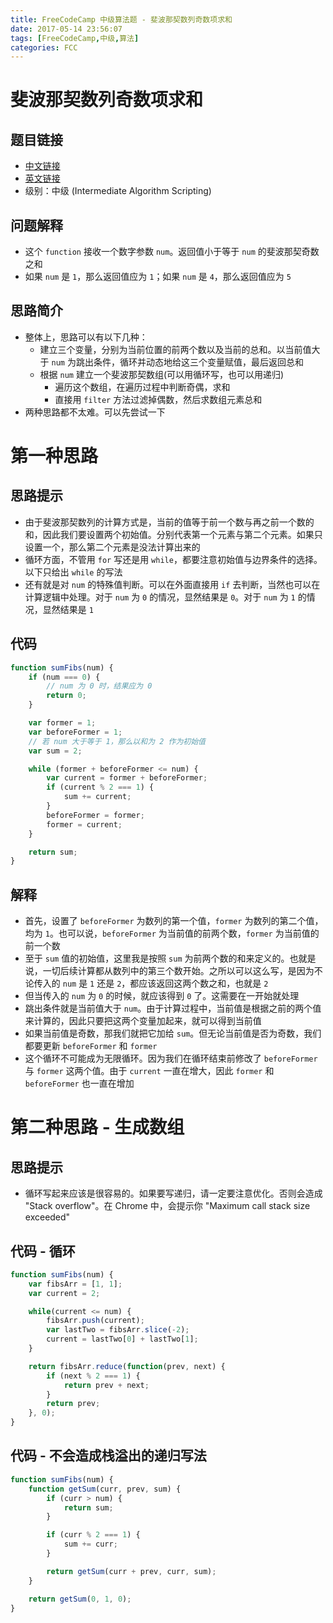 ```yaml
---
title: FreeCodeCamp 中级算法题 - 斐波那契数列奇数项求和
date: 2017-05-14 23:56:07
tags: [FreeCodeCamp,中级,算法]
categories: FCC
---
```

# 斐波那契数列奇数项求和

## 题目链接

-   [中文链接](https://www.freecodecamp.cn/challenges/sum-all-odd-fibonacci-numbers)
-   [英文链接](https://www.freecodecamp.com/challenges/sum-all-odd-fibonacci-numbers)
-   级别：中级 (Intermediate Algorithm Scripting)

## 问题解释
- 这个 `function` 接收一个数字参数 `num`。返回值小于等于 `num` 的斐波那契奇数之和
- 如果 `num` 是 `1`，那么返回值应为 `1`；如果 `num` 是 `4`，那么返回值应为 `5`

## 思路简介
- 整体上，思路可以有以下几种：
    - 建立三个变量，分别为当前位置的前两个数以及当前的总和。以当前值大于 `num` 为跳出条件，循环并动态地给这三个变量赋值，最后返回总和
    - 根据 `num` 建立一个斐波那契数组(可以用循环写，也可以用递归)
        - 遍历这个数组，在遍历过程中判断奇偶，求和
        - 直接用 `filter` 方法过滤掉偶数，然后求数组元素总和
- 两种思路都不太难。可以先尝试一下

<!-- more -->

# 第一种思路
## 思路提示
- 由于斐波那契数列的计算方式是，当前的值等于前一个数与再之前一个数的和，因此我们要设置两个初始值。分别代表第一个元素与第二个元素。如果只设置一个，那么第二个元素是没法计算出来的
- 循环方面，不管用 `for` 写还是用 `while`，都要注意初始值与边界条件的选择。以下只给出 `while` 的写法
- 还有就是对 `num` 的特殊值判断。可以在外面直接用 `if` 去判断，当然也可以在计算逻辑中处理。对于 `num` 为 `0` 的情况，显然结果是 `0`。对于 `num` 为 `1` 的情况，显然结果是 `1`

## 代码
```js
function sumFibs(num) {
    if (num === 0) {
        // num 为 0 时，结果应为 0
        return 0;
    }

    var former = 1;
    var beforeFormer = 1;
    // 若 num 大于等于 1，那么以和为 2 作为初始值
    var sum = 2;

    while (former + beforeFormer <= num) {
        var current = former + beforeFormer;
        if (current % 2 === 1) {
            sum += current;
        }
        beforeFormer = former;
        former = current;
    }

    return sum;
}
```

## 解释
- 首先，设置了 `beforeFormer` 为数列的第一个值，`former` 为数列的第二个值，均为 `1`。也可以说，`beforeFormer` 为当前值的前两个数，`former` 为当前值的前一个数
- 至于 `sum` 值的初始值，这里我是按照 `sum` 为前两个数的和来定义的。也就是说，一切后续计算都从数列中的第三个数开始。之所以可以这么写，是因为不论传入的 `num` 是 `1` 还是 `2`，都应该返回这两个数之和，也就是 `2`
- 但当传入的 `num` 为 `0` 的时候，就应该得到 `0` 了。这需要在一开始就处理
- 跳出条件就是当前值大于 `num`。由于计算过程中，当前值是根据之前的两个值来计算的，因此只要把这两个变量加起来，就可以得到当前值
- 如果当前值是奇数，那我们就把它加给 `sum`。但无论当前值是否为奇数，我们都要更新 `beforeFormer` 和 `former`
- 这个循环不可能成为无限循环。因为我们在循环结束前修改了 `beforeFormer` 与 `former` 这两个值。由于 `current` 一直在增大，因此 `former` 和 `beforeFormer` 也一直在增加

# 第二种思路 - 生成数组
## 思路提示
- 循环写起来应该是很容易的。如果要写递归，请一定要注意优化。否则会造成 "Stack overflow"。在 Chrome 中，会提示你 "Maximum call stack size exceeded"

## 代码 - 循环
```js
function sumFibs(num) {
    var fibsArr = [1, 1];
    var current = 2;

    while(current <= num) {
        fibsArr.push(current);
        var lastTwo = fibsArr.slice(-2);
        current = lastTwo[0] + lastTwo[1];
    }

    return fibsArr.reduce(function(prev, next) {
        if (next % 2 === 1) {
            return prev + next;
        }
        return prev;
    }, 0);
}
```

## 代码 - 不会造成栈溢出的递归写法
```js
function sumFibs(num) {
    function getSum(curr, prev, sum) {
        if (curr > num) {
            return sum;
        }

        if (curr % 2 === 1) {
            sum += curr;
        }

        return getSum(curr + prev, curr, sum);
    }

    return getSum(0, 1, 0);
}
```
